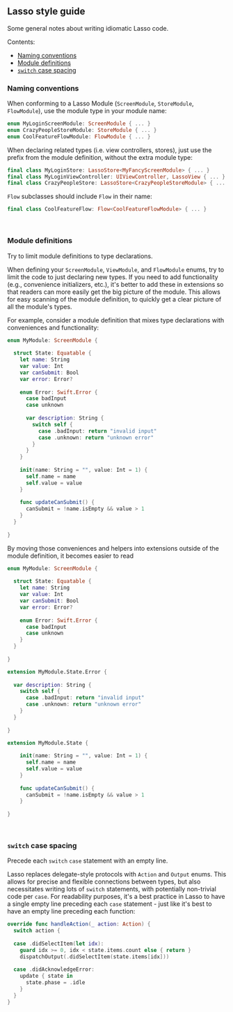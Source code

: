 ## Lasso style guide

Some general notes about writing idiomatic Lasso code.

Contents:

- [Naming conventions](#naming-conventions)
- [Module definitions](#module-definitions)
- [`switch` case spacing](#switch-case-spacing)



### Naming conventions

When conforming to a Lasso Module (`ScreenModule`, `StoreModule`, `FlowModule`), use the module type in your module name:

```swift
enum MyLoginScreenModule: ScreenModule { ... }
enum CrazyPeopleStoreModule: StoreModule { ... }
enum CoolFeatureFlowModule: FlowModule { ... }
```

When declaring related types (i.e. view controllers, stores), just use the prefix from the module definition, without the extra module type:

```swift
final class MyLoginStore: LassoStore<MyFancyScreenModule> { ... }
final class MyLoginViewController: UIViewController, LassoView { ... }
final class CrazyPeopleStore: LassoStore<CrazyPeopleStoreModule> { ... }
```

`Flow` subclasses should include `Flow` in their name:

```swift
final class CoolFeatureFlow: Flow<CoolFeatureFlowModule> { ... }
```
<br>

### Module definitions

Try to limit module definitions to type declarations.

When defining your `ScreenModule`, `ViewModule`, and `FlowModule` enums, try to limit the code to just declaring new types.  If you need to add functionality (e.g., convenience initializers, etc.), it's better to add these in extensions so that readers can more easily get the big picture of the module.  This allows for easy scanning of the module definition, to quickly get a clear picture of all the module's types.

For example, consider a module definition that mixes type declarations with conveniences and functionality:

```swift
enum MyModule: ScreenModule {
  
  struct State: Equatable {
    let name: String
    var value: Int
    var canSubmit: Bool
    var error: Error?
    
    enum Error: Swift.Error {
      case badInput
      case unknown
      
      var description: String {
        switch self {
          case .badInput: return "invalid input"
          case .unknown: return "unknown error"
        }
      }
    }
    
    init(name: String = "", value: Int = 1) {
      self.name = name
      self.value = value
    }
    
    func updateCanSubmit() {
      canSubmit = !name.isEmpty && value > 1
    }
  }
  
}
```

By moving those conveniences and helpers into extensions outside of the module definition, it becomes easier to read

```swift
enum MyModule: ScreenModule {
  
  struct State: Equatable {
    let name: String
    var value: Int
    var canSubmit: Bool
    var error: Error?
    
    enum Error: Swift.Error {
      case badInput
      case unknown
    }
  }
  
}

extension MyModule.State.Error {
  
  var description: String {
    switch self {
      case .badInput: return "invalid input"
      case .unknown: return "unknown error"
    }
  }
  
}

extension MyModule.State {
  
    init(name: String = "", value: Int = 1) {
      self.name = name
      self.value = value
    }
    
    func updateCanSubmit() {
      canSubmit = !name.isEmpty && value > 1
    }
  
}
```



<br>

### `switch` case spacing

Precede each `switch` `case` statement with an empty line.

Lasso replaces delegate-style protocols with `Action` and `Output` enums.  This allows for precise and flexible connections between types, but also necessitates writing lots of `switch` statements, with potentially non-trivial code per `case`. For readability purposes, it's a best practice in Lasso to have a single empty line preceding each `case` statement - just like it's best to have an empty line preceding each function:

```swift
override func handleAction(_ action: Action) {
  switch action {
  
  case .didSelectItem(let idx):
    guard idx >= 0, idx < state.items.count else { return }
    dispatchOutput(.didSelectItem(state.items[idx]))
  
  case .didAcknowledgeError:
    update { state in
      state.phase = .idle
    }
  }
}
```


